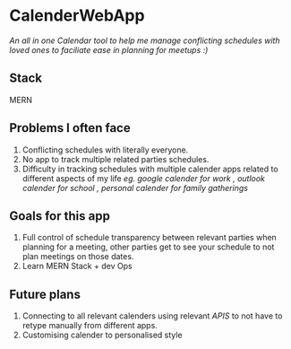 # CalenderWebApp
*An all in one Calendar tool to help me manage conflicting schedules with loved ones to faciliate ease in planning for meetups :)*

## Stack
MERN
## Problems I often face 
1. Conflicting schedules with literally everyone.
2. No app to track multiple related parties schedules.
3. Difficulty in tracking schedules with multiple calender apps related to different aspects of my life *eg. google calender for work , outlook calender for school , personal calender for family gatherings*

## Goals for this app 
1. Full control of schedule transparency between relevant parties 
when planning for a meeting, other parties get to see your schedule to not plan meetings on those dates.
2. Learn MERN Stack + dev Ops

## Future plans 
1. Connecting to all relevant calenders using relevant *APIS* to not have to retype manually from different apps.
2. Customising calender to personalised style 
